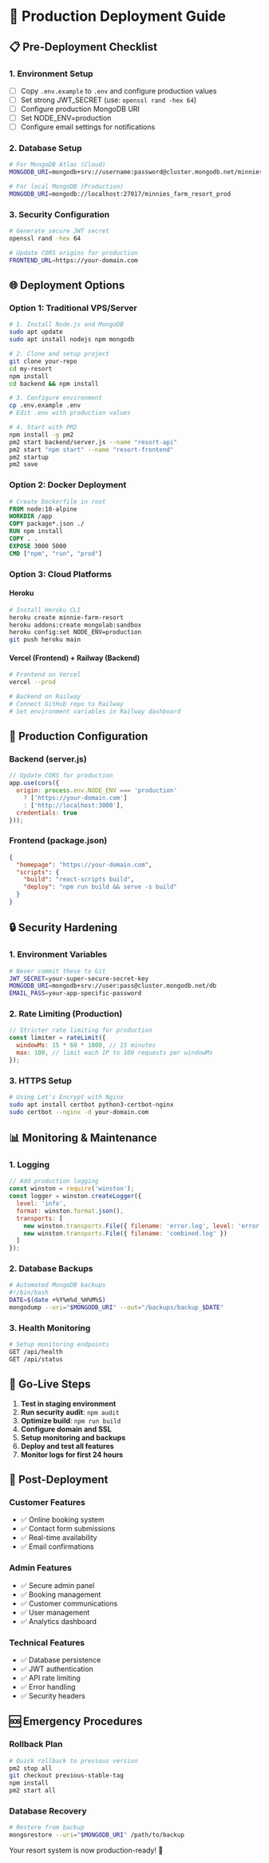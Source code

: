 # 🚀 Production Deployment Guide

## 📋 Pre-Deployment Checklist

### 1. Environment Setup
- [ ] Copy `.env.example` to `.env` and configure production values
- [ ] Set strong JWT_SECRET (use: `openssl rand -hex 64`)
- [ ] Configure production MongoDB URI
- [ ] Set NODE_ENV=production
- [ ] Configure email settings for notifications

### 2. Database Setup
```bash
# For MongoDB Atlas (Cloud)
MONGODB_URI=mongodb+srv://username:password@cluster.mongodb.net/minnies_farm_resort

# For local MongoDB (Production)
MONGODB_URI=mongodb://localhost:27017/minnies_farm_resort_prod
```

### 3. Security Configuration
```bash
# Generate secure JWT secret
openssl rand -hex 64

# Update CORS origins for production
FRONTEND_URL=https://your-domain.com
```

## 🌐 Deployment Options

### Option 1: Traditional VPS/Server
```bash
# 1. Install Node.js and MongoDB
sudo apt update
sudo apt install nodejs npm mongodb

# 2. Clone and setup project
git clone your-repo
cd my-resort
npm install
cd backend && npm install

# 3. Configure environment
cp .env.example .env
# Edit .env with production values

# 4. Start with PM2
npm install -g pm2
pm2 start backend/server.js --name "resort-api"
pm2 start "npm start" --name "resort-frontend"
pm2 startup
pm2 save
```

### Option 2: Docker Deployment
```dockerfile
# Create Dockerfile in root
FROM node:18-alpine
WORKDIR /app
COPY package*.json ./
RUN npm install
COPY . .
EXPOSE 3000 5000
CMD ["npm", "run", "prod"]
```

### Option 3: Cloud Platforms

#### Heroku
```bash
# Install Heroku CLI
heroku create minnie-farm-resort
heroku addons:create mongolab:sandbox
heroku config:set NODE_ENV=production
git push heroku main
```

#### Vercel (Frontend) + Railway (Backend)
```bash
# Frontend on Vercel
vercel --prod

# Backend on Railway
# Connect GitHub repo to Railway
# Set environment variables in Railway dashboard
```

## 🔧 Production Configuration

### Backend (server.js)
```javascript
// Update CORS for production
app.use(cors({
  origin: process.env.NODE_ENV === 'production' 
    ? ['https://your-domain.com'] 
    : ['http://localhost:3000'],
  credentials: true
}));
```

### Frontend (package.json)
```json
{
  "homepage": "https://your-domain.com",
  "scripts": {
    "build": "react-scripts build",
    "deploy": "npm run build && serve -s build"
  }
}
```

## 🔒 Security Hardening

### 1. Environment Variables
```bash
# Never commit these to Git
JWT_SECRET=your-super-secure-secret-key
MONGODB_URI=mongodb+srv://user:pass@cluster.mongodb.net/db
EMAIL_PASS=your-app-specific-password
```

### 2. Rate Limiting (Production)
```javascript
// Stricter rate limiting for production
const limiter = rateLimit({
  windowMs: 15 * 60 * 1000, // 15 minutes
  max: 100, // limit each IP to 100 requests per windowMs
});
```

### 3. HTTPS Setup
```bash
# Using Let's Encrypt with Nginx
sudo apt install certbot python3-certbot-nginx
sudo certbot --nginx -d your-domain.com
```

## 📊 Monitoring & Maintenance

### 1. Logging
```javascript
// Add production logging
const winston = require('winston');
const logger = winston.createLogger({
  level: 'info',
  format: winston.format.json(),
  transports: [
    new winston.transports.File({ filename: 'error.log', level: 'error' }),
    new winston.transports.File({ filename: 'combined.log' })
  ]
});
```

### 2. Database Backups
```bash
# Automated MongoDB backups
#!/bin/bash
DATE=$(date +%Y%m%d_%H%M%S)
mongodump --uri="$MONGODB_URI" --out="/backups/backup_$DATE"
```

### 3. Health Monitoring
```bash
# Setup monitoring endpoints
GET /api/health
GET /api/status
```

## 🚀 Go-Live Steps

1. **Test in staging environment**
2. **Run security audit**: `npm audit`
3. **Optimize build**: `npm run build`
4. **Configure domain and SSL**
5. **Setup monitoring and backups**
6. **Deploy and test all features**
7. **Monitor logs for first 24 hours**

## 📱 Post-Deployment

### Customer Features
- ✅ Online booking system
- ✅ Contact form submissions
- ✅ Real-time availability
- ✅ Email confirmations

### Admin Features
- ✅ Secure admin panel
- ✅ Booking management
- ✅ Customer communications
- ✅ User management
- ✅ Analytics dashboard

### Technical Features
- ✅ Database persistence
- ✅ JWT authentication
- ✅ API rate limiting
- ✅ Error handling
- ✅ Security headers

## 🆘 Emergency Procedures

### Rollback Plan
```bash
# Quick rollback to previous version
pm2 stop all
git checkout previous-stable-tag
npm install
pm2 start all
```

### Database Recovery
```bash
# Restore from backup
mongorestore --uri="$MONGODB_URI" /path/to/backup
```

Your resort system is now production-ready! 🎉
